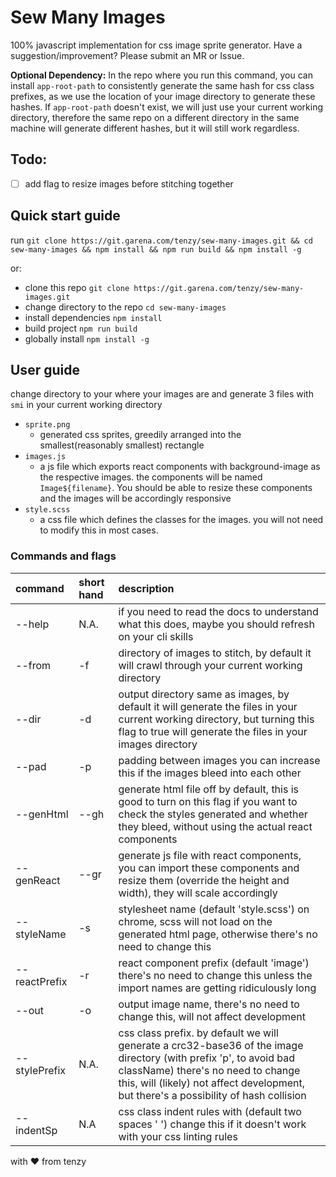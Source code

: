 # Sew Many Images
100% javascript implementation for css image sprite generator. Have a suggestion/improvement? Please submit an MR or Issue.

**Optional Dependency:** In the repo where you run this command, you can install `app-root-path` to consistently generate the same hash for css class prefixes, as we use the location of your image directory to generate these hashes. If `app-root-path` doesn't exist, we will just use your current working directory, therefore the same repo on a different directory in the same machine will generate different hashes, but it will still work regardless. 

## Todo:
- [ ] add flag to resize images before stitching together

## Quick start guide
run `git clone https://git.garena.com/tenzy/sew-many-images.git && cd sew-many-images && npm install && npm run build && npm install -g`

or:

- clone this repo `git clone https://git.garena.com/tenzy/sew-many-images.git`
- change directory to the repo `cd sew-many-images`
- install dependencies `npm install`
- build project `npm run build`
- globally install `npm install -g`

## User guide
change directory to your where your images are and generate 3 files with `smi` in your current working directory
- `sprite.png`
  - generated css sprites, greedily arranged into the smallest(reasonably smallest) rectangle
- `images.js`
  - a js file which exports react components with background-image as the respective images. the components will be named `Image${filename}`. You should be able to resize these components and the images will be accordingly responsive
- `style.scss`
  - a css file which defines the classes for the images. you will not need to modify this in most cases.

### Commands and flags

|command|short hand|description|
|:---|:---|:---|
|--help|N.A.|if you need to read the docs to understand what this does, maybe you should refresh on your cli skills|
|--from|-f|directory of images to stitch, by default it will crawl through your current working directory|
|--dir|-d|output directory same as images, by default it will generate the files in your current working directory, but turning this flag to true will generate the files in your images directory|
|--pad|-p|padding between images you can increase this if the images bleed into each other|
|--genHtml|--gh|generate html file off by default, this is good to turn on this flag if you want to check the styles generated and whether they bleed, without using the actual react components|
|--genReact|--gr|generate js file with react components, you can import these components and resize them (override the height and width), they will scale accordingly|
|--styleName|-s|stylesheet name (default 'style.scss') on chrome, scss will not load on the generated html page, otherwise there's no need to change this|
|--reactPrefix|-r|react component prefix (default 'image') there's no need to change this unless the import names are getting ridiculously long|
|--out|-o|output image name, there's no need to change this, will not affect development|
|--stylePrefix|N.A.|css class prefix. by default we will generate a crc32-base36 of the image directory (with prefix 'p', to avoid bad className) there's no need to change this, will (likely) not affect development, but there's a possibility of hash collision|
|--indentSp|N.A|css class indent rules with (default two spaces '  ') change this if it doesn't work with your css linting rules|

with ❤ from tenzy
